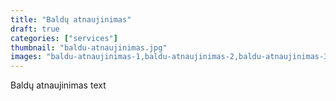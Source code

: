 ```yaml
---
title: "Baldų atnaujinimas"
draft: true
categories: ["services"]
thumbnail: "baldu-atnaujinimas.jpg"
images: "baldu-atnaujinimas-1,baldu-atnaujinimas-2,baldu-atnaujinimas-3,baldu-atnaujinimas-4,baldu-atnaujinimas-5"
---
```


Baldų atnaujinimas text

